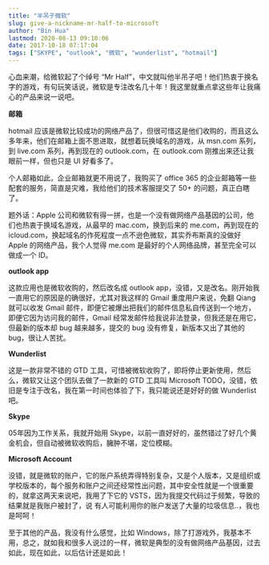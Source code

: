 ```yaml
---
title: "半吊子微软"
slug: give-a-nickname-mr-half-to-microsoft
author: "Bin Hua"
lastmod: 2020-08-13 09:10:06
date: 2017-10-18 07:17:04
tags: ["SKYPE", "outlook", "微软", "wunderlist", "hotmail"]
---
```


心血来潮，给微软起了个绰号 “Mr Half”，中文就叫他半吊子吧！他们热衷于换名字的游戏，有句玩笑话说，微软是专注改名几十年！我这里就重点拿这些年让我痛心的产品来说一说吧。

**邮箱**

hotmail 应该是微软比较成功的网络产品了，但很可惜这是他们收购的，而且这么多年来，他们在邮箱上面不思进取，就想着玩换域名的游戏，从 msn.com 系列，到 live.com 系列，再到现在的 outlook.com，在 outlook.com 刚推出来还让我眼前一样，但也只是 UI 好看多了。

个人邮箱如此，企业邮箱就更不用说了，我购买了 office 365 的企业邮箱等一些配套的服务，简直是灾难，我给他们的技术客服提交了 50+ 的问题，真正白瞎了。

题外话：Apple 公司和微软有得一拼，也是一个没有做网络产品基因的公司，他们也热衷于换域名游戏，从最早的 mac.com，换到后来的 me.com，再到现在的 icloud.com，换起域名的作死程度一点不逊色微软，其实乔布斯真的没做好 Apple 的网络产品，我个人觉得 me.com 是最好的个人网络品牌，甚至完全可以做成一个 ID。

**outlook app**

这款应用也是微软收购的，然后改名成 outlook app，没错，又是改名。刚开始我一直用它的原因是的确很好，尤其对我这样的 Gmail 重度用户来说，免翻 Qiang 就可以收发 Gmail 邮件，即便它被爆出把我们的邮件信息私自传送到一个地方，即便它因为访问我的邮件，Gmail 经常发邮件给我说非法登录，但我还是在用它，但最新的版本却 bug 越来越多，提交的 bug 没有修复，新版本又出了其他的 bug，很让人苦扰。

**Wunderlist**

这是一款非常不错的 GTD 工具，可惜被微软收购了，即将停止更新使用，然后么，微软又让这个团队去做了一款新的 GTD 工具叫 Microsoft TODO，没错，依旧是专注于改名，我在第一时间也体验了下，我只能说还是好好的做 Wunderlist 吧。

**Skype**

05年因为工作关系，我就开始用 Skype，以前一直好好的，虽然错过了好几个黄金机会，但自动被微软收购后，臃肿不堪，定位模糊。

**Microsoft Account**

没错，就是微软的账户，它的账户系统弄得特别复杂，又是个人版本，又是组织或学校版本的，每个服务和账户之间还经常性出问题，其中安全性就是一个很重要的，就拿这两天来说吧，我用了下它的 VSTS，因为我提交代码过于频繁，导致的结果就是我账户被封了，说 有人可能利用你的账户发送了大量的垃圾信息..，我也是呵呵！

至于其他的产品，我没有什么感觉，比如 Windows，除了打游戏外，我基本不用，总之，就如我和很多人说过的一样，微软是典型的没有做网络产品基因，过去如此，现在如此，以后估计还是如此！